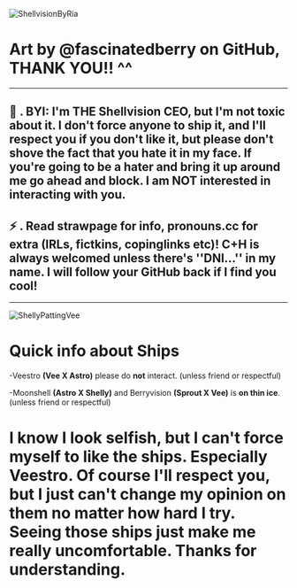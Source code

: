 ![ShellvisionByRia](https://github.com/user-attachments/assets/b89b9bf3-b401-4013-b182-06137e9df7d8)


# Art by @fascinatedberry on GitHub, THANK YOU!! ^^
--------------------
🐚 . BYI: I'm THE Shellvision CEO, but I'm not toxic about it. I don't force anyone to ship it, and I'll respect you if you don't like it, but please don't shove the fact that you hate it in my face. If you're going to be a hater and bring it up around me go ahead and block. I am NOT interested in interacting with you.
--------------------
⚡ . Read strawpage for info, pronouns.cc for extra (IRLs, fictkins, copinglinks etc)! C+H is always welcomed unless there's ''DNI...'' in my name. I will follow your GitHub back if I find you cool!
--------------------


--------------------

![ShellyPattingVee](https://github.com/user-attachments/assets/2e32e66e-d1bc-49b2-a69f-d56bc00437f3)

# Quick info about Ships

-Veestro __(Vee X Astro)__ please do __not__ interact. (unless friend or respectful)

-Moonshell __(Astro X Shelly)__ and Berryvision __(Sprout X Vee)__ is __on thin ice__. (unless friend or respectful)

# I know I look selfish, but I can't force myself to like the ships. Especially Veestro. Of course I'll respect you, but I just can't change my opinion on them no matter how hard I try. Seeing those ships just make me really uncomfortable. Thanks for understanding.
